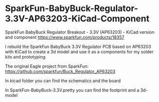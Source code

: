 # SparkFun-BabyBuck-Regulator-3.3V-AP63203-KiCad-Component
 SparkFun BabyBuck Regulator Breakout - 3.3V (AP63203) - KiCad version and component
 https://www.sparkfun.com/products/18357

I rebuild the SparkFun BabyBuck 3.3V Regulator PCB based on AP63203 with KiCad to create a 3d model and use it as a components for my solder kits and prototyping.

The original Eagle project from SparkFun: https://github.com/sparkfun/Buck_Regulator_AP63203

In kicad folder you can find the schematics and the board

In SparkFun-BabyBuck-3.3V.pretty you can find the footprint and a 3d-model

